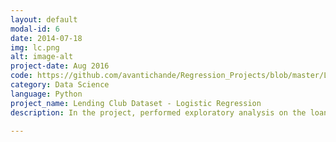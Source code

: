 ```yaml
---
layout: default
modal-id: 6
date: 2014-07-18
img: lc.png
alt: image-alt
project-date: Aug 2016
code: https://github.com/avantichande/Regression_Projects/blob/master/Lending_Club_Logistic_Regression.ipynb
category: Data Science
language: Python
project_name: Lending Club Dataset - Logistic Regression
description: In the project, performed exploratory analysis on the loan data from the famous lending club dataset. Finally predicted whether a borrower is going to be a defaulter using Logistic Regression.

---
```

